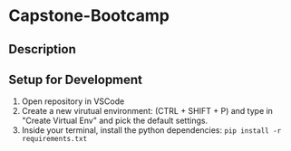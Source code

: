 # Capstone-Bootcamp

## Description

## Setup for Development

1. Open repository in VSCode
2. Create a new virutual environment: (CTRL + SHIFT + P) and type in "Create Virtual Env" and pick the default settings.
3. Inside your terminal, install the python dependencies: `pip install -r requirements.txt`
